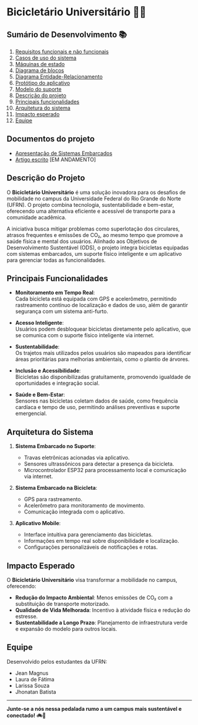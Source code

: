 # Bicicletário Universitário 🚴‍♂️

## Sumário de Desenvolvimento 📚

1. [Requisitos funcionais e não funcionais](/content/requisitos.md)
2. [Casos de uso do sistema](/content/casos-uso.md)
3. [Máquinas de estado](/content/maquinas-de-estado.md)
4. [Diagrama de blocos](/content/diagrama-blocos.md)
5. [Diagrama Entidade-Relacionamento](/content/diagrama-ER.md)
6. [Protótipo do aplicativo](/content/telas-app.md)
7. [Modelo do suporte](/content/modelo-suporte.md)
8. [Descrição do projeto](#descrição-do-projeto)
9. [Principais funcionalidades](#principais-funcionalidades)
10. [Arquitetura do sistema](#arquitetura-do-sistema)
11. [Impacto esperado](#impacto-esperado)
12. [Equipe](#equipe)

## **Documentos do projeto**
- [Apresentação de Sistemas Embarcados](/docs/Bicicletario-Universitario-Projeto-de-Sistemas-Embarcados.pdf)
- [Artigo escrito](/docs/Bicicletrio_Universitrio__Uma_Soluo_Inovadora_para_os_Desafios_de_Mobilidade%20(1).pdf) [EM ANDAMENTO]

## **Descrição do Projeto**
O **Bicicletário Universitário** é uma solução inovadora para os desafios de mobilidade no campus da Universidade Federal do Rio Grande do Norte (UFRN). O projeto combina tecnologia, sustentabilidade e bem-estar, oferecendo uma alternativa eficiente e acessível de transporte para a comunidade acadêmica.

A iniciativa busca mitigar problemas como superlotação dos circulares, atrasos frequentes e emissões de CO₂, ao mesmo tempo que promove a saúde física e mental dos usuários. Alinhado aos Objetivos de Desenvolvimento Sustentável (ODS), o projeto integra bicicletas equipadas com sistemas embarcados, um suporte físico inteligente e um aplicativo para gerenciar todas as funcionalidades.




## **Principais Funcionalidades**
- **Monitoramento em Tempo Real**:  
  Cada bicicleta está equipada com GPS e acelerômetro, permitindo rastreamento contínuo de localização e dados de uso, além de garantir segurança com um sistema anti-furto.

- **Acesso Inteligente**:  
  Usuários podem desbloquear bicicletas diretamente pelo aplicativo, que se comunica com o suporte físico inteligente via internet.

- **Sustentabilidade**:  
  Os trajetos mais utilizados pelos usuários são mapeados para identificar áreas prioritárias para melhorias ambientais, como o plantio de árvores.

- **Inclusão e Acessibilidade**:  
  Bicicletas são disponibilizadas gratuitamente, promovendo igualdade de oportunidades e integração social.

- **Saúde e Bem-Estar**:  
  Sensores nas bicicletas coletam dados de saúde, como frequência cardíaca e tempo de uso, permitindo análises preventivas e suporte emergencial.



## **Arquitetura do Sistema**
1. **Sistema Embarcado no Suporte**:
   - Travas eletrônicas acionadas via aplicativo.
   - Sensores ultrassônicos para detectar a presença da bicicleta.
   - Microcontrolador ESP32 para processamento local e comunicação via internet.

2. **Sistema Embarcado na Bicicleta**:
   - GPS para rastreamento.
   - Acelerômetro para monitoramento de movimento.
   - Comunicação integrada com o aplicativo.

3. **Aplicativo Mobile**:
   - Interface intuitiva para gerenciamento das bicicletas.
   - Informações em tempo real sobre disponibilidade e localização.
   - Configurações personalizáveis de notificações e rotas.


## **Impacto Esperado**
O **Bicicletário Universitário** visa transformar a mobilidade no campus, oferecendo:
- **Redução do Impacto Ambiental**: Menos emissões de CO₂ com a substituição de transporte motorizado.
- **Qualidade de Vida Melhorada**: Incentivo à atividade física e redução do estresse.
- **Sustentabilidade a Longo Prazo**: Planejamento de infraestrutura verde e expansão do modelo para outros locais.


## **Equipe**
Desenvolvido pelos estudantes da UFRN:
- Jean Magnus  
- Laura de Fátima  
- Larissa Souza  
- Jhonatan Batista  

---

**Junte-se a nós nessa pedalada rumo a um campus mais sustentável e conectado! 🚲🌿**
